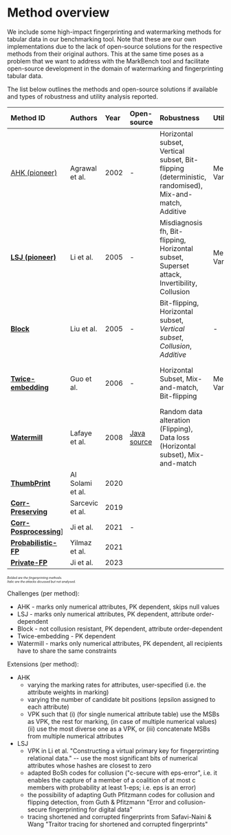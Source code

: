 # Method overview
We include some high-impact fingerprinting and watermarking methods for tabular data in our benchmarking tool. 
Note that these are our own implementations due to the lack of open-source solutions for the respective methods from their original authors.
This at the same time poses as a problem that we want to address with the MarkBench tool and facilitate open-source development in the domain of watermarking and fingerprinting tabular data.

The list below outlines the methods and open-source solutions if available and types of robustness and utility analysis reported.

| Method ID | Authors | Year | Open-source | Robustness | Utility | Dataset(s) |
| :-------- | :-----  | :--- | :---------- | :--------- | :------ | :--------- |
| [AHK (pioneer)](https://courses.cs.washington.edu/courses/cse590q/03au/watermarking_vldbj.pdf) | Agrawal et al. | 2002 | - | Horizontal subset, Vertical subset, Bit-flipping (deterministic, randomised), Mix-and-match, Additive | Mean, Var | [Forest CoverType](kdd.ics.uci.edu/databases/covertype/covertype.html) (int) |
| [**LSJ (pioneer)**](https://ink.library.smu.edu.sg/cgi/viewcontent.cgi?article=2070&context=sis_research) | Li et al. | 2005 | - | Misdiagnosis fh, Bit-flipping, Horizontal subset, Superset attack, Invertibility, Collusion | Mean, Var | [Forest CoverType](kdd.ics.uci.edu/databases/covertype/covertype.html) (int) |
| [**Block**](https://ink.library.smu.edu.sg/cgi/viewcontent.cgi?article=1562&context=sis_research) | Liu et al. | 2005 | - | Bit-flipping, Horizontal subset, _Vertical subset_, _Collusion_, _Additive_ | - | - |
| [**Twice-embedding**](https://dl.acm.org/doi/pdf/10.1145/1141277.1141391) | Guo et al. | 2006 | - | Horizontal Subset, Mix-and-match, Bit-flipping | Mean, Var | [Forest CoverType](kdd.ics.uci.edu/databases/covertype/covertype.html) (5000 rows, 1st int attr.) |
| [**Watermill**](https://citeseerx.ist.psu.edu/document?repid=rep1&type=pdf&doi=264e04de2fdc26f28c234df6f44d5fcb2ff0a3b1) | Lafaye et al. | 2008 | [Java source](http://watermill.sourceforge.net) | Random data alteration (Flipping), Data loss (Horizontal subset), Mix-and-match | | synthetic, [Forest CoverType](kdd.ics.uci.edu/databases/covertype/covertype.html) (aspect, elevation) |
| [**ThumbPrint**](https://www.mdpi.com/2079-9292/9/7/1093) | Al Solami et al. | 2020 | |
| [**Corr-Preserving**]() | Sarcevic et al. | 2019 |
| [**Corr-Posprocessing**](https://www.ncbi.nlm.nih.gov/pmc/articles/PMC10644290/pdf/nihms-1802599.pdf)] | Ji et al. | 2021 | - | | |
| [**Probabilistic-FP**](https://arxiv.org/pdf/2001.09555) | Yilmaz et al. | 2021 |
| [**Private-FP**](https://www.ndss-symposium.org/wp-content/uploads/2023/02/ndss2023_f693_paper.pdf) | Ji et al. | 2023 |


<span style="font-size:0.5em;">_Bolded are the fingerprinting methods._</span>\
<span style="font-size:0.5em;">_Italic are the attacks dicussed but not analysed._</span>


Challenges (per method):
- AHK - marks only numerical attributes, PK dependent, skips null values
- LSJ - marks only numerical attributes, PK dependent, attribute order-dependent
- Block - not collusion resistant, PK dependent, attribute order-dependent
- Twice-embedding - PK dependent
- Watermill - marks only numerical attributes, PK dependent, all recipients have to share the same constraints

Extensions (per method):
- AHK
    - varying the marking rates for attributes, user-specified (i.e. the attribute weights in marking)
    - varying the number of candidate bit positions (epsilon assigned to each attribute)
    - VPK such that (i) (for single numerical attribute table) use the MSBs as VPK, the rest for marking, (in case of multiple numerical values) (ii) use the most diverse one as a VPK, or (iii) concatenate MSBs from multiple numerical attributes
- LSJ
    - VPK in Li et al. "Constructing a virtual primary key for fingerprinting relational data." -- use the most significant bits of numerical attributes whose hashes are closest to zero
    - adapted BoSh codes for collusion ("c-secure with eps-error", i.e. it enables the capture of a member of a coalition of at most c members with probability at least 1-eps; i.e. eps is an error)
    - the possibility of adapting Guth Pfitzmann codes for collusion and flipping detection, from Guth & Pfitzmann "Error and collusion-secure fingerprinting for digital data"
    - tracing shortened and corrupted fingerprints from Safavi-Naini & Wang "Traitor tracing for shortened and corrupted fingerprints"
